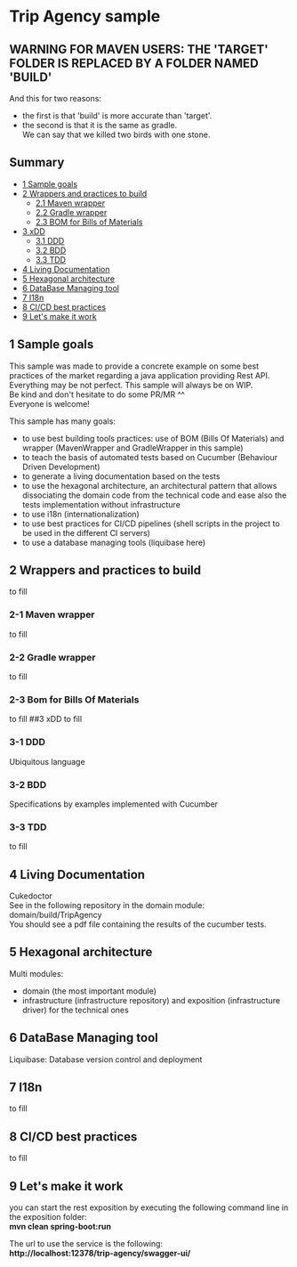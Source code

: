 # Trip Agency sample

## WARNING FOR MAVEN USERS: THE 'TARGET' FOLDER IS REPLACED BY A FOLDER NAMED 'BUILD'
And this for two reasons:
- the first is that 'build' is more accurate than 'target'.
- the second is that it is the same as gradle.  
We can say that we killed two birds with one stone.

## Summary
- [1 Sample goals](#1-sample-goals)
- [2 Wrappers and practices to build](#2-wrappers-and-practices-to-build)
  - [2.1 Maven wrapper](#2-1-Maven-wrapper)
  - [2.2 Gradle wrapper](#2-2-Gradle-wrapper)
  - [2.3 BOM for Bills of Materials](#2-3-Bom-for-Bills-Of-Materials)
- [3 xDD](#3-xDD)
  - [3.1 DDD](#3-1-DDD)
  - [3.2 BDD](#3-2-BDD)
  - [3.3 TDD](#3-3-TDD)
- [4 Living Documentation](#4-Living-Documentation)
- [5 Hexagonal architecture](#5-Hexagonal-architecture)
- [6 DataBase Managing tool](#6-DataBase-Managing-tool)
- [7 I18n](#7-I18n)
- [8 CI/CD best practices](#8-CICD-best-practices)
- [9 Let's make it work](#9-Lets-make-it-work)

## 1 Sample goals
This sample was made to provide a concrete example on some best practices of the market regarding a java application providing Rest API.  
Everything may be not perfect. This sample will always be on WIP.  
Be kind and don't hesitate to do some PR/MR ^^  
Everyone is welcome!  

This sample has many goals:
- to use best building tools practices: use of BOM (Bills Of Materials) and wrapper (MavenWrapper and GradleWrapper in this sample)
- to teach the basis of automated tests based on Cucumber (Behaviour Driven Development)
- to generate a living documentation based on the tests
- to use the hexagonal architecture, an architectural pattern that allows dissociating the domain code from the technical 
code and ease also the tests implementation without infrastructure
- to use i18n (internationalization)
- to use best practices for CI/CD pipelines (shell scripts in the project to be used in the different CI servers)
- to use a database managing tools (liquibase here)

## 2 Wrappers and practices to build
to fill
### 2-1 Maven wrapper
to fill
### 2-2 Gradle wrapper
to fill
### 2-3 Bom for Bills Of Materials
to fill
##3 xDD
to fill
### 3-1 DDD
Ubiquitous language
### 3-2 BDD
Specifications by examples implemented with Cucumber
### 3-3 TDD
to fill
## 4 Living Documentation
Cukedoctor  
See in the following repository in the domain module: domain/build/TripAgency   
You should see a pdf file containing the results of the cucumber tests.
## 5 Hexagonal architecture
Multi modules: 
- domain (the most important module)
- infrastructure (infrastructure repository) and exposition (infrastructure driver) for the technical ones
## 6 DataBase Managing tool
Liquibase: Database version control and deployment
## 7 I18n
to fill
## 8 CI/CD best practices
to fill
## 9 Let's make it work
you can start the rest exposition by executing the following command line in the exposition folder:  
**mvn clean spring-boot:run**  

The url to use the service is the following:  
**http://localhost:12378/trip-agency/swagger-ui/**